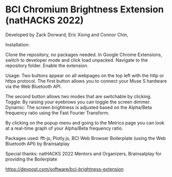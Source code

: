 # BCI Chromium Brightness Extension (natHACKS 2022)

Developed by Zack Dorward, Eric Xiong and Connor Chin,

Installation:

Clone the repository, no packages needed.
In Google Chrome Extensions, switch to developer mode and click load unpacked. Navigate to the repository folder. Enable the extension.

Usage:
Two buttons appear on all webpages on the top left with the http or https protocol.
The first button allows you to connect your Muse S hardware via the Web Bluetooth API.

The second button allows two modes that are switchable by clicking.
  Toggle: By raising your eyebrows you can toggle the screen dimmer.
  Dynamic: The screen brightness is adjusted based on the Alpha/Beta frequency ratio using the Fast Fourier Transform.

By clicking on the popup menu and going to the Metrics page you can look at a real-time graph of your Alpha/Beta frequency ratio.

Packages used:
fft-js,
Plotly.js,
BCI Web Browser Boilerplate (using the Web Bluetooth API) by Brainsatplay

Special thanks:
natHACKS 2022 Mentors and Organizers,
Brainsatplay for providing the Boilerplate


https://devpost.com/software/bci-brightness-extension
